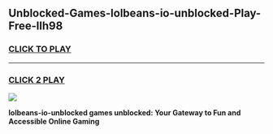 
## Unblocked-Games-lolbeans-io-unblocked-Play-Free-llh98
<h3>
<a href="https://premium76.site?title=lolbeans-io-unblocked&ref=18A1">CLICK TO PLAY</a></h3>
<hr>

<h3>
<a href="https://premium76.site?title=lolbeans-io-unblocked&ref=18A1">CLICK 2 PLAY</a>
  
</h3>

<a href="https://premium76.site?title=lolbeans-io-unblocked&ref=18A1"><img src="https://clearcache.store/games.png"></a>


**lolbeans-io-unblocked games unblocked: Your Gateway to Fun and Accessible Online Gaming**
